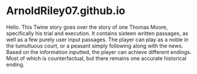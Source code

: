# ArnoldRiley07.github.io
Hello. This Twine story goes over the story of one Thomas Moore, specifically his trial and execution. It contains sixteen written passages, as well as a few purely user input passages. The player can play as a noble in the tumultuous court, or a peasant simply following along with the news. Based on the information inputted, the player can achieve different endings. Most of which is counterfactual, but there remains one accurate historical ending. 

